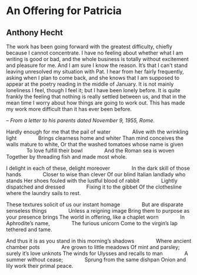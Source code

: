 # An Offering for Patricia
## Anthony Hecht
The work has been going forward with the greatest difficulty, chiefly because
I cannot concentrate. I have no feeling about whether what I am writing is
good or bad, and the whole business is totally without excitement and pleasure
for me. And I am sure I know the reason. It’s that I can’t stand leaving
unresolved my situation with Pat. I hear from her fairly frequently, asking
when I plan to come back, and she knows that I am supposed to appear at the
poetry reading in the middle of January. It is not mainly loneliness I feel,
though I feel it; but I have been lonely before. It is quite frankly the
feeling that nothing is really settled between us, and that in the mean time I
worry about how things are going to work out. This has made my work more
difficult than it has ever been before.

 _– From a letter to his parents dated November 9, 1955, Rome._

Hardly enough for me that the pail of water
              Alive with the wrinkling light
              Brings clearness home and whiter
Than mind conceives the walls mature to white,
Or that the washed tomatoes whose name is given
              To love fulfill their bowl
              And the Roman sea is woven
Together by threading fish and made most whole.

I delight in each of these, delight moreover
              In the dark skill of those hands
              Closer to wise than clever
Of our blind Italian landlady who stands
Her shoes fouled with the lustful blood of rabbit
              Lightly dispatched and dressed
              Fixing it to the gibbet
Of the clothesline where the laundry sails to rest.

These textures solicit of us our instant homage
              But are disparate senseless things
              Unless a reigning image
Bring them to purpose as your presence brings
The world in offering, like a chaplet worn
              In Aphrodite’s name,
              The furious unicorn
Come to the virgin’s lap tethered and tame.

And thus it is as you stand in this morning’s shadows
              Where ancient chamber pots
              Are grown to little meadows
Of mint and parsley; surely it’s love unknots
The winds for Ulysses and recalls to man
              A summer without cease;
              Sprung from the same dishpan
Onion and lily work their primal peace.